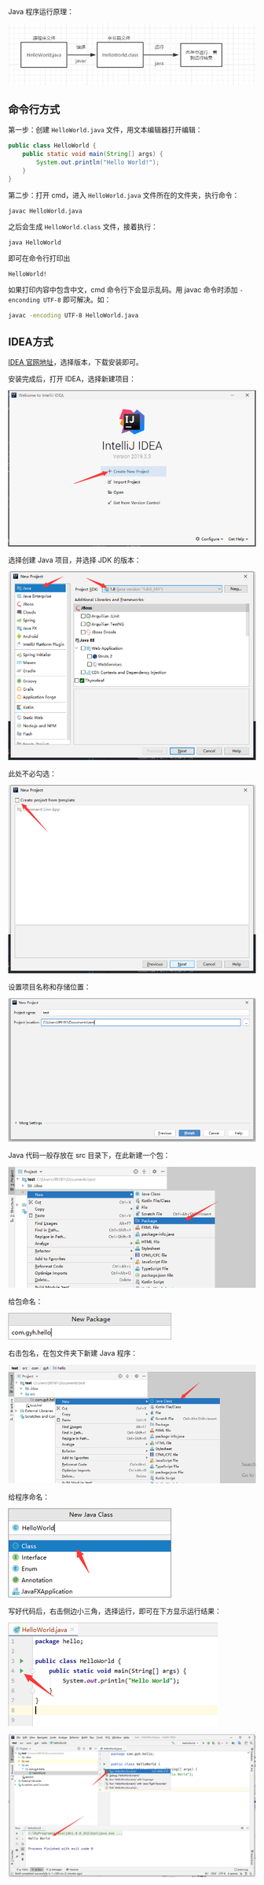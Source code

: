 Java 程序运行原理：

![java程序运行原理](./img/p2.png)

## 命令行方式

第一步：创建 `HelloWorld.java` 文件，用文本编辑器打开编辑：

```java
public class HelloWorld {
	public static void main(String[] args) {
		System.out.println("Hello World!");
	}
}  
```  

第二步：打开 cmd，进入 `HelloWorld.java` 文件所在的文件夹，执行命令：

```
javac HelloWorld.java
```

之后会生成 `HelloWorld.class` 文件，接着执行：

```
java HelloWorld
``` 

即可在命令行打印出
```
HelloWorld!
```

如果打印内容中包含中文，cmd 命令行下会显示乱码。用 javac 命令时添加 `-enconding UTF-8` 即可解决。如：  
```bash
javac -encoding UTF-8 HelloWorld.java
```

## IDEA方式

[IDEA 官网地址](https://www.jetbrains.com/idea)，选择版本，下载安装即可。  

安装完成后，打开 IDEA，选择新建项目：

![](./img/p4.png ':size=560x350')

选择创建 Java 项目，并选择 JDK 的版本：

![](./img/p5.png ':size=560x350')

此处不必勾选：

![](./img/p6.png ':size=560x350')

设置项目名称和存储位置：

![](./img/p7.png ':size=560x350')

Java 代码一般存放在 src 目录下，在此新建一个包：

![](./img/p8.png ':size=560x350')

给包命名：

![](./img/p9.png)

右击包名，在包文件夹下新建 Java 程序：

![](./img/p10.png ':size=560x350')

给程序命名：

![](./img/p11.png)

写好代码后，右击侧边小三角，选择运行，即可在下方显示运行结果：

![](./img/p12.png)

![](./img/p13.png ':size=560x350')